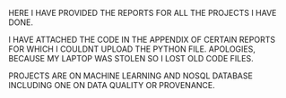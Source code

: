 HERE I HAVE PROVIDED THE REPORTS FOR ALL THE PROJECTS I HAVE DONE.

I HAVE ATTACHED THE CODE IN THE APPENDIX OF CERTAIN REPORTS FOR WHICH I COULDNT UPLOAD THE PYTHON FILE. APOLOGIES, BECAUSE MY LAPTOP WAS STOLEN SO I LOST OLD CODE FILES.

PROJECTS ARE ON MACHINE LEARNING AND NOSQL DATABASE INCLUDING ONE ON DATA QUALITY OR PROVENANCE.
